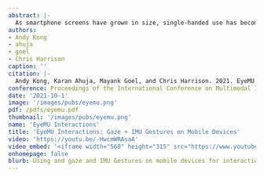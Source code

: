 ```yaml
---
abstract: |-
  As smartphone screens have grown in size, single-handed use has become more cumbersome. Interactive targets that are easily seen can be hard to reach, particularly notifications and upper menu bar items. Users must either adjust their grip to reach distant targets, or use their other hand. In this research, we show how gaze estimation using a phone’s user-facing camera can be paired with IMU-tracked motion gestures to enable a new, intuitive, and rapid interaction technique on handheld phones. We describe our proof-of-concept implementation and gesture set, built on state-of-the-art techniques and capable of self-contained execution on a smartphone. In our user study, we found a mean euclidean gaze error of 1.7 cm and a seven-class motion gesture classification accuracy of 97.3%.
authors:
- Andy Kong
- ahuja
- goel
- Chris Harrison
caption: ''
citation: |-
  Andy Kong, Karan Ahuja, Mayank Goel, and Chris Harrison. 2021. EyeMU Interactions: Gaze + IMU Gestures on Mobile Devices. In Proceedings of the 2021 International Conference on Multimodal Interaction (ICMI '21). Association for Computing Machinery, New York, NY, USA, 577–585. DOI: https://doi.org/10.1145/3462244.3479938
conference: Proceedings of the International Conference on Multimodal Interaction (ICMI)
date: '2021-10-1'
image: '/images/pubs/eyemu.png'
pdf: /pdfs/eyemu.pdf
thumbnail: '/images/pubs/eyemu.png'
name: 'EyeMU Interactions'
title: 'EyeMU Interactions: Gaze + IMU Gestures on Mobile Devices'
video: 'https://youtu.be/-HwcmWRAsaA'
video_embed: '<iframe width="560" height="315" src="https://www.youtube.com/embed/-HwcmWRAsaA" frameborder="0" allowfullscreen></iframe>'
onhomepage: false
blurb: Using and gaze and IMU Gestures on mobile devices for interactions
---
```

